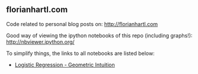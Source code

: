 ## florianhartl.com
Code related to personal blog posts on: http://florianhartl.com

Good way of viewing the ipython notebooks of this repo (including graphs!):<br>
http://nbviewer.ipython.org/

To simplify things, the links to all notebooks are listed below:
- [Logistic Regression - Geometric Intuition](http://nbviewer.ipython.org/github/HaFl/florianhartl.com/blob/master/Logistic_Regression_Geometric_Intuition.ipynb)
